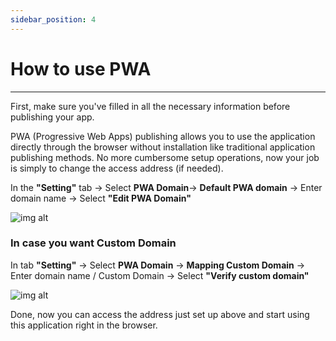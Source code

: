 ```yaml
---
sidebar_position: 4
---
```


# How to use PWA
---
First, make sure you've filled in all the necessary information before publishing your app.

PWA (Progressive Web Apps) publishing allows you to use the application directly through the browser without installation like traditional application publishing methods. No more cumbersome setup operations, now your job is simply to change the access address (if needed).

In the **"Setting"** tab -> Select **PWA Domain**-> **Default PWA domain** -> Enter domain name -> Select **"Edit PWA Domain"**

![img alt](/img/publish-app/pwa/pwa1.jpg)

### In case you want Custom Domain​
In tab **"Setting"** -> Select **PWA Domain** -> **Mapping Custom Domain** -> Enter domain name / Custom Domain -> Select **"Verify custom domain"**


![img alt](/img/publish-app/pwa/pwa2.jpg)

Done, now you can access the address just set up above and start using this application right in the browser.
